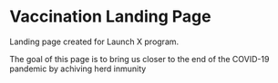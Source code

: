 # Vaccination Landing Page

Landing page created for Launch X program.

The goal of this page is to bring us closer to the end of the COVID-19 pandemic by achiving herd inmunity